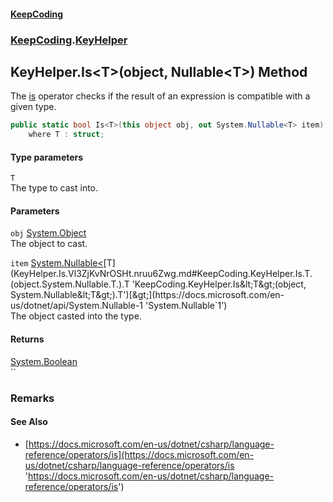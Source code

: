 #### [KeepCoding](index.md 'index')
### [KeepCoding](KeepCoding.md 'KeepCoding').[KeyHelper](KeyHelper.md 'KeepCoding.KeyHelper')
## KeyHelper.Is&lt;T&gt;(object, Nullable&lt;T&gt;) Method
The [is](https://docs.microsoft.com/en-us/dotnet/csharp/language-reference/keywords/is 'https://docs.microsoft.com/en-us/dotnet/csharp/language-reference/keywords/is') operator checks if the result of an expression is compatible with a given type.  
```csharp
public static bool Is<T>(this object obj, out System.Nullable<T> item)
    where T : struct;
```
#### Type parameters
<a name='KeepCoding.KeyHelper.Is.T.(object.System.Nullable.T.).T'></a>
`T`  
The type to cast into.
  
#### Parameters
<a name='KeepCoding.KeyHelper.Is.T.(object.System.Nullable.T.).obj'></a>
`obj` [System.Object](https://docs.microsoft.com/en-us/dotnet/api/System.Object 'System.Object')  
The object to cast.
  
<a name='KeepCoding.KeyHelper.Is.T.(object.System.Nullable.T.).item'></a>
`item` [System.Nullable&lt;](https://docs.microsoft.com/en-us/dotnet/api/System.Nullable-1 'System.Nullable`1')[T](KeyHelper.Is.Vl3ZjKvNrOSHt.nruu6Zwg.md#KeepCoding.KeyHelper.Is.T.(object.System.Nullable.T.).T 'KeepCoding.KeyHelper.Is&lt;T&gt;(object, System.Nullable&lt;T&gt;).T')[&gt;](https://docs.microsoft.com/en-us/dotnet/api/System.Nullable-1 'System.Nullable`1')  
The object casted into the type.
  
#### Returns
[System.Boolean](https://docs.microsoft.com/en-us/dotnet/api/System.Boolean 'System.Boolean')  
``
### Remarks
#### See Also
- [https://docs.microsoft.com/en-us/dotnet/csharp/language-reference/operators/is](https://docs.microsoft.com/en-us/dotnet/csharp/language-reference/operators/is 'https://docs.microsoft.com/en-us/dotnet/csharp/language-reference/operators/is')
